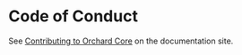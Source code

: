 # Code of Conduct

See [Contributing to Orchard Core](https://docs.orchardcore.net/en/latest/contributing/) on the documentation site.
